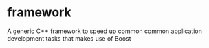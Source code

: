 # framework
A generic C++ framework to speed up common common application development tasks that makes use of Boost
